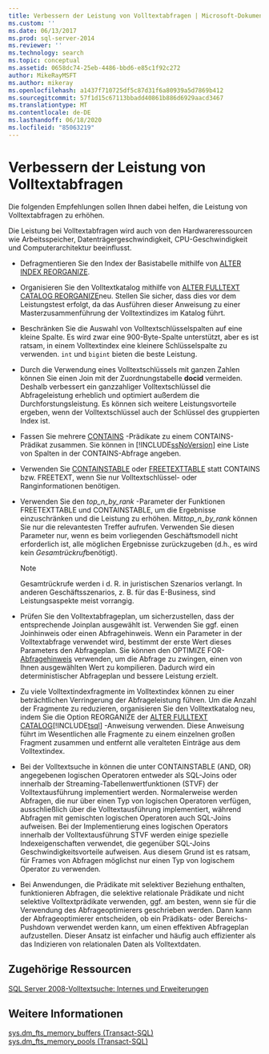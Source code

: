 ```yaml
---
title: Verbessern der Leistung von Volltextabfragen | Microsoft-Dokumentation
ms.custom: ''
ms.date: 06/13/2017
ms.prod: sql-server-2014
ms.reviewer: ''
ms.technology: search
ms.topic: conceptual
ms.assetid: 0658dc74-25eb-4486-bbd6-e85c1f92c272
author: MikeRayMSFT
ms.author: mikeray
ms.openlocfilehash: a1437f710725df5c87d31f6a80939a5d7869b412
ms.sourcegitcommit: 57f1d15c67113bbadd40861b886d6929aacd3467
ms.translationtype: MT
ms.contentlocale: de-DE
ms.lasthandoff: 06/18/2020
ms.locfileid: "85063219"
---
```

# <a name="improve-the-performance-of-full-text-queries"></a>Verbessern der Leistung von Volltextabfragen
  Die folgenden Empfehlungen sollen Ihnen dabei helfen, die Leistung von Volltextabfragen zu erhöhen.  
  
 Die Leistung bei Volltextabfragen wird auch von den Hardwareressourcen wie Arbeitsspeicher, Datenträgergeschwindigkeit, CPU-Geschwindigkeit und Computerarchitektur beeinflusst.  
  
-   Defragmentieren Sie den Index der Basistabelle mithilfe von [ALTER INDEX REORGANIZE](/sql/t-sql/statements/alter-index-transact-sql).  
  
-   Organisieren Sie den Volltextkatalog mithilfe von [ALTER FULLTEXT CATALOG REORGANIZE](/sql/t-sql/statements/alter-fulltext-catalog-transact-sql)neu. Stellen Sie sicher, dass dies vor dem Leistungstest erfolgt, da das Ausführen dieser Anweisung zu einer Masterzusammenführung der Volltextindizes im Katalog führt.  
  
-   Beschränken Sie die Auswahl von Volltextschlüsselspalten auf eine kleine Spalte. Es wird zwar eine 900-Byte-Spalte unterstützt, aber es ist ratsam, in einem Volltextindex eine kleinere Schlüsselspalte zu verwenden. `int` und `bigint` bieten die beste Leistung.  
  
-   Durch die Verwendung eines Volltextschlüssels mit ganzen Zahlen können Sie einen Join mit der Zuordnungstabelle **docid** vermeiden. Deshalb verbessert ein ganzzahliger Volltextschlüssel die Abfrageleistung erheblich und optimiert außerdem die Durchforstungsleistung. Es können sich weitere Leistungsvorteile ergeben, wenn der Volltextschlüssel auch der Schlüssel des gruppierten Index ist.  
  
-   Fassen Sie mehrere [CONTAINS](/sql/t-sql/queries/contains-transact-sql) -Prädikate zu einem CONTAINS-Prädikat zusammen. Sie können in [!INCLUDE[ssNoVersion](../../includes/ssnoversion-md.md)] eine Liste von Spalten in der CONTAINS-Abfrage angeben.  
  
-   Verwenden Sie [CONTAINSTABLE](/sql/relational-databases/system-functions/containstable-transact-sql) oder [FREETEXTTABLE](/sql/relational-databases/system-functions/freetexttable-transact-sql) statt CONTAINS bzw. FREETEXT, wenn Sie nur Volltextschlüssel- oder Ranginformationen benötigen.  
  
-   Verwenden Sie den *top_n_by_rank* -Parameter der Funktionen FREETEXTTABLE und CONTAINSTABLE, um die Ergebnisse einzuschränken und die Leistung zu erhöhen. Mit*top_n_by_rank* können Sie nur die relevantesten Treffer aufrufen. Verwenden Sie diesen Parameter nur, wenn es beim vorliegenden Geschäftsmodell nicht erforderlich ist, alle möglichen Ergebnisse zurückzugeben (d.h., es wird kein *Gesamtrückruf*benötigt).  
  
    > [!NOTE]  
    >  Gesamtrückrufe werden i d. R. in juristischen Szenarios verlangt. In anderen Geschäftsszenarios, z. B. für das E-Business, sind Leistungsaspekte meist vorrangig.  
  
-   Prüfen Sie den Volltextabfrageplan, um sicherzustellen, dass der entsprechende Joinplan ausgewählt ist. Verwenden Sie ggf. einen Joinhinweis oder einen Abfragehinweis. Wenn ein Parameter in der Volltextabfrage verwendet wird, bestimmt der erste Wert dieses Parameters den Abfrageplan. Sie können den OPTIMIZE FOR- [Abfragehinweis](/sql/t-sql/queries/hints-transact-sql-query) verwenden, um die Abfrage zu zwingen, einen von Ihnen ausgewählten Wert zu kompilieren. Dadurch wird ein deterministischer Abfrageplan und bessere Leistung erzielt.  
  
-   Zu viele Volltextindexfragmente im Volltextindex können zu einer beträchtlichen Verringerung der Abfrageleistung führen. Um die Anzahl der Fragmente zu reduzieren, organisieren Sie den Volltextkatalog neu, indem Sie die Option REORGANIZE der [ALTER FULLTEXT CATALOG](/sql/t-sql/statements/alter-fulltext-catalog-transact-sql)[!INCLUDE[tsql](../../includes/tsql-md.md)] -Anweisung verwenden. Diese Anweisung führt im Wesentlichen alle Fragmente zu einem einzelnen großen Fragment zusammen und entfernt alle veralteten Einträge aus dem Volltextindex.  
  
-   Bei der Volltextsuche in  können die unter CONTAINSTABLE (AND, OR) angegebenen logischen Operatoren entweder als SQL-Joins oder innerhalb der Streaming-Tabellenwertfunktionen (STVF) der Volltextausführung implementiert werden. Normalerweise werden Abfragen, die nur über einen Typ von logischen Operatoren verfügen, ausschließlich über die Volltextausführung implementiert, während Abfragen mit gemischten logischen Operatoren auch SQL-Joins aufweisen. Bei der Implementierung eines logischen Operators innerhalb der Volltextausführung STVF werden einige spezielle Indexeigenschaften verwendet, die gegenüber SQL-Joins Geschwindigkeitsvorteile aufweisen. Aus diesem Grund ist es ratsam, für Frames von Abfragen möglichst nur einen Typ von logischem Operator zu verwenden.  
  
-   Bei Anwendungen, die Prädikate mit selektiver Beziehung enthalten, funktionieren Abfragen, die selektive relationale Prädikate und nicht selektive Volltextprädikate verwenden, ggf. am besten, wenn sie für die Verwendung des Abfrageoptimierers geschrieben werden. Dann kann der Abfrageoptimierer entscheiden, ob ein Prädikats- oder Bereichs-Pushdown verwendet werden kann, um einen effektiven Abfrageplan aufzustellen. Dieser Ansatz ist einfacher und häufig auch effizienter als das Indizieren von relationalen Daten als Volltextdaten.  
  
## <a name="related-resources"></a>Zugehörige Ressourcen  
 [SQL Server 2008-Volltextsuche: Internes und Erweiterungen](https://go.microsoft.com/fwlink/?LinkId=129544)  
  
## <a name="see-also"></a>Weitere Informationen  
 [sys.dm_fts_memory_buffers &#40;Transact-SQL&#41;](/sql/relational-databases/system-dynamic-management-views/sys-dm-fts-memory-buffers-transact-sql)   
 [sys.dm_fts_memory_pools &#40;Transact-SQL&#41;](/sql/relational-databases/system-dynamic-management-views/sys-dm-fts-memory-pools-transact-sql)  
  
  
